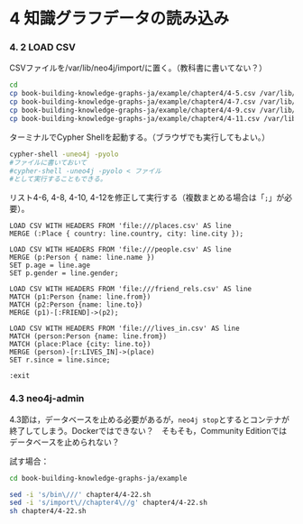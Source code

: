 # 4 知識グラフデータの読み込み

### 4. 2 LOAD CSV

CSVファイルを/var/lib/neo4j/import/に置く。（教科書に書いてない？）

```bash
cd
cp book-building-knowledge-graphs-ja/example/chapter4/4-5.csv /var/lib/neo4j/import/places.csv
cp book-building-knowledge-graphs-ja/example/chapter4/4-7.csv /var/lib/neo4j/import/people.csv
cp book-building-knowledge-graphs-ja/example/chapter4/4-9.csv /var/lib/neo4j/import/friend_rels.csv
cp book-building-knowledge-graphs-ja/example/chapter4/4-11.csv /var/lib/neo4j/import/lives_in.csv
```

ターミナルでCypher Shellを起動する。（ブラウザでも実行してもよい。）

```bash
cypher-shell -uneo4j -pyolo
#ファイルに書いておいて
#cypher-shell -uneo4j -pyolo < ファイル
#として実行することもできる。
```

リスト4-6, 4-8, 4-10, 4-12を修正して実行する（複数まとめる場合は「`;`」が必要）。

```cypher
LOAD CSV WITH HEADERS FROM 'file:///places.csv' AS line
MERGE (:Place { country: line.country, city: line.city });

LOAD CSV WITH HEADERS FROM 'file:///people.csv' AS line
MERGE (p:Person { name: line.name })
SET p.age = line.age
SET p.gender = line.gender;

LOAD CSV WITH HEADERS FROM 'file:///friend_rels.csv' AS line
MATCH (p1:Person {name: line.from})
MATCH (p2:Person {name: line.to})
MERGE (p1)-[:FRIEND]->(p2);

LOAD CSV WITH HEADERS FROM 'file:///lives_in.csv' AS line
MATCH (person:Person {name: line.from})
MATCH (place:Place {city: line.to})
MERGE (person)-[r:LIVES_IN]->(place)
SET r.since = line.since;

:exit
```

### 4.3 neo4j-admin

4.3節は，データベースを止める必要があるが，`neo4j stop`とするとコンテナが終了してしまう。Dockerではできない？　そもそも，Community Editionではデータベースを止められない？

試す場合：

```bash
cd book-building-knowledge-graphs-ja/example

sed -i 's/bin\///' chapter4/4-22.sh
sed -i 's/import\//chapter4\//g' chapter4/4-22.sh
sh chapter4/4-22.sh
```
